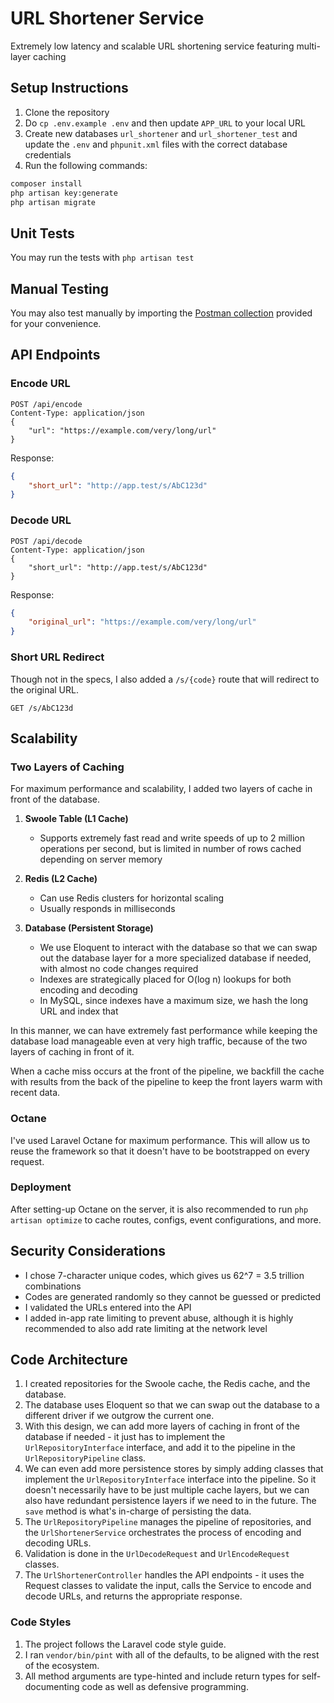 # URL Shortener Service

Extremely low latency and scalable URL shortening service featuring multi-layer caching

## Setup Instructions

1. Clone the repository
2. Do `cp .env.example .env` and then update `APP_URL` to your local URL
3. Create new databases `url_shortener` and `url_shortener_test` and update the `.env` and `phpunit.xml` files with the correct database credentials
4. Run the following commands:

```bash
composer install
php artisan key:generate
php artisan migrate
```

## Unit Tests

You may run the tests with `php artisan test`

## Manual Testing

You may also test manually by importing the [Postman collection](URL%20Shortener.postman_collection.json) provided for your convenience.

## API Endpoints

### Encode URL

```http
POST /api/encode
Content-Type: application/json
{
    "url": "https://example.com/very/long/url"
}
```

Response:

```json
{
    "short_url": "http://app.test/s/AbC123d"
}
```

### Decode URL

```http
POST /api/decode
Content-Type: application/json
{
    "short_url": "http://app.test/s/AbC123d"
}
```

Response:

```json
{
    "original_url": "https://example.com/very/long/url"
}
```

### Short URL Redirect

Though not in the specs, I also added a `/s/{code}` route that will redirect to the original URL.

```http
GET /s/AbC123d
```

## Scalability

### Two Layers of Caching

For maximum performance and scalability, I added two layers of cache in front of the database.

1. **Swoole Table (L1 Cache)**
   - Supports extremely fast read and write speeds of up to 2 million operations per second, but is limited in number of rows cached depending on server memory
   
2. **Redis (L2 Cache)**
   - Can use Redis clusters for horizontal scaling
   - Usually responds in milliseconds

3. **Database (Persistent Storage)**
   - We use Eloquent to interact with the database so that we can swap out the database layer for a more specialized database if needed, with almost no code changes required
   - Indexes are strategically placed for O(log n) lookups for both encoding and decoding
   - In MySQL, since indexes have a maximum size, we hash the long URL and index that

In this manner, we can have extremely fast performance while keeping the database load manageable even at very high traffic, because of the two layers of caching in front of it.

When a cache miss occurs at the front of the pipeline, we backfill the cache with results from the back of the pipeline to keep the front layers warm with recent data.

### Octane

I've used Laravel Octane for maximum performance. This will allow us to reuse the framework so that it doesn't have to be bootstrapped on every request. 

### Deployment

After setting-up Octane on the server, it is also recommended to run `php artisan optimize` to cache routes, configs, event configurations, and more. 

## Security Considerations

- I chose 7-character unique codes, which gives us 62^7 = 3.5 trillion combinations
- Codes are generated randomly so they cannot be guessed or predicted
- I validated the URLs entered into the API
- I added in-app rate limiting to prevent abuse, although it is highly recommended to also add rate limiting at the network level

## Code Architecture

1. I created repositories for the Swoole cache, the Redis cache, and the database.
2. The database uses Eloquent so that we can swap out the database to a different driver if we outgrow the current one.
3. With this design, we can add more layers of caching in front of the database if needed - it just has to implement the `UrlRepositoryInterface` interface, and add it to the pipeline in the `UrlRepositoryPipeline` class.
4. We can even add more persistence stores by simply adding classes that implement the `UrlRepositoryInterface` interface into the pipeline. So it doesn't necessarily have to be just multiple cache layers, but we can also have redundant persistence layers if we need to in the future. The `save` method is what's in-charge of persisting the data. 
5. The `UrlRepositoryPipeline` manages the pipeline of repositories, and the `UrlShortenerService` orchestrates the process of encoding and decoding URLs.
6. Validation is done in the `UrlDecodeRequest` and `UrlEncodeRequest` classes.
7. The `UrlShortenerController` handles the API endpoints - it uses the Request classes to validate the input, calls the Service to encode and decode URLs, and returns the appropriate response.

### Code Styles

1. The project follows the Laravel code style guide.
2. I ran `vendor/bin/pint` with all of the defaults, to be aligned with the rest of the ecosystem.
3. All method arguments are type-hinted and include return types for self-documenting code as well as defensive programming.
